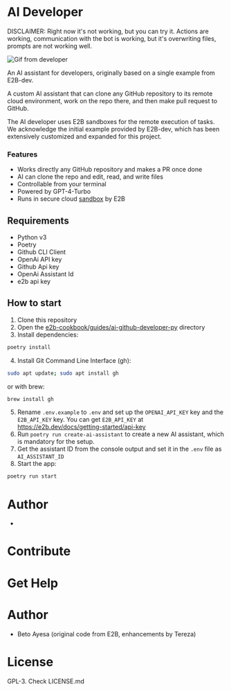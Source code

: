 # AI Developer
DISCLAIMER: Right now it's not working, but you can try it.
Actions are working, communication with the bot is working, but it's overwriting files, prompts are not working well.

![Gif from developer](assets/run_example.gif)

An AI assistant for developers, originally based on a single example from E2B-dev.

A custom AI assistant that can clone any GitHub repository to its remote cloud environment, work on the repo there, and then make pull request to GitHub.

The AI developer uses E2B sandboxes for the remote execution of tasks. We acknowledge the initial example provided by E2B-dev, which has been extensively customized and expanded for this project.

### Features
- Works directly any GitHub repository and makes a PR once done
- AI can clone the repo and edit, read, and write files
- Controllable from your terminal
- Powered by GPT-4-Turbo
- Runs in secure cloud [sandbox](https://e2b.dev/docs) by E2B

## Requirements
- Python v3
- Poetry
- Github CLI Client
- OpenAi API key
- Github Api key
- OpenAi Assistant Id
- e2b api key 

## How to start
1. Clone this repository
2. Open the [e2b-cookbook/guides/ai-github-developer-py](./) directory
3. Install dependencies:
```sh
poetry install
```
4. Install Git Command Line Interface (gh):
```sh
sudo apt update; sudo apt install gh
```
or with brew:
```sh
brew install gh
```
5. Rename `.env.example` to `.env` and set up the `OPENAI_API_KEY` key and the `E2B_API_KEY` key. You can get `E2B_API_KEY` at  https://e2b.dev/docs/getting-started/api-key
6. Run `poetry run create-ai-assistant` to create a new AI assistant, which is mandatory for the setup.
7. Get the assistant ID from the console output and set it in the `.env` file as `AI_ASSISTANT_ID`
8. Start the app:
```sh
poetry run start
```
# Author

- 
# Contribute

# Get Help

# Author

- Beto Ayesa (original code from E2B, enhancements by Tereza)

# License

GPL-3. Check LICENSE.md

